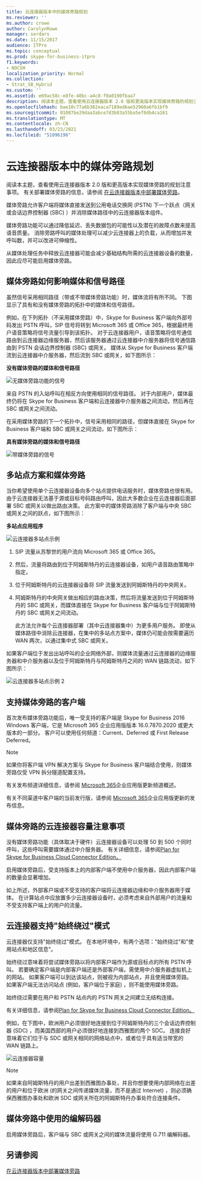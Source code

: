 ```yaml
---
title: 云连接器版本中的媒体旁路规划
ms.reviewer: ''
ms.author: crowe
author: CarolynRowe
manager: serdars
ms.date: 11/15/2017
audience: ITPro
ms.topic: conceptual
ms.prod: skype-for-business-itpro
f1.keywords:
- NOCSH
localization_priority: Normal
ms.collection:
- Strat_SB_Hybrid
ms.custom: ''
ms.assetid: e69ac58c-e8fe-40bc-a4c8-f0a0190fbaa7
description: 阅读本主题，查看使用云连接器版本 2.0 版和更高版本实现媒体旁路的规划注意事项。 有关部署媒体旁路的信息，请参阅在云连接器版本中部署媒体旁路。
ms.openlocfilehash: bae10c77a6b382eaca7189ed6ae52960a6fb1bf9
ms.sourcegitcommit: 01087be29daa3abce7d3b03a55ba5ef8db4ca161
ms.translationtype: MT
ms.contentlocale: zh-CN
ms.lasthandoff: 03/23/2021
ms.locfileid: "51096196"
---
```

# <a name="plan-for-media-bypass-in-cloud-connector-edition"></a>云连接器版本中的媒体旁路规划
 
阅读本主题，查看使用云连接器版本 2.0 版和更高版本实现媒体旁路的规划注意事项。 有关部署媒体旁路的信息，请参阅 [在云连接器版本中部署媒体旁路](deploy-media-bypass-in-cloud-connector.md)。
  
媒体旁路允许客户端将媒体直接发送到公用电话交换网 (PSTN) 下一个跃点（网关或会话边界控制器 (SBC) ）并消除媒体路径中的云连接器版本组件。
  
媒体旁路功能可以通过降低延迟、丢失数据包的可能性以及潜在的故障点数来提高语音质量。 消除旁路呼叫的媒体处理可以减少云连接器上的负载，从而增加并发呼叫数，并可以改进可伸缩性。 
  
 从媒体处理任务中释放云连接器可能会减少基础结构所需的云连接器设备的数量，因此应尽可能启用媒体旁路。
  
## <a name="how-media-bypass-affects-media-and-signaling-pathways"></a>媒体旁路如何影响媒体和信号路径

虽然信号采用相同路径（带或不带媒体旁路功能）时，媒体流将有所不同。 下图显示了具有和没有媒体旁路的拓扑中的媒体和信号路径。 
  
例如，在下列拓扑（不采用媒体旁路）中，Skype for Business 客户端向外部号码发出 PSTN 呼叫，SIP 信号将转到 Microsoft 365 或 Office 365，根据最终用户语音策略将信号流量引导到该拓扑。 对于云连接器用户，语音策略将信号通信路由到云连接器边缘服务器，然后该服务器通过云连接器中介服务器将信号通信路由到 PSTN 会话边界控制器 (SBC) 或网关。 媒体从 Skype for Business 客户端流到云连接器中介服务器，然后流到 SBC 或网关，如下图所示：
  
**没有媒体旁路的媒体和信号路径**

![无媒体旁路功能的信号](../../media/5cd7e3bf-2565-4bd9-ad5a-f03e13c01060.png)
  
来自 PSTN 的入站呼叫在相反方向使用相同的信号路径。 对于内部用户，媒体最终仍将在 Skype for Business 客户端和云连接器中介服务器之间流动，然后再在 SBC 或网关之间流动。
  
在采用媒体旁路的下一个拓扑中，信号采用相同的路径，但媒体直接在 Skype for Business 客户端和 SBC 或网关之间流动，如下图所示：
  
**具有媒体旁路的媒体和信号路径**

![带媒体旁路的信号](../../media/60400c38-4921-4964-89f2-5e53b68fb497.png)
  
## <a name="multi-site-scenario-and-media-bypass"></a>多站点方案和媒体旁路

当你希望使用单个云连接器设备向多个站点提供电话服务时，媒体旁路也很有用。 由于云连接器无法基于源或目标号码路由呼叫，因此大多数企业在云连接器后面部署 SBC 或网关以做出路由决策。 此方案中的媒体旁路消除了客户端与中央 SBC 或网关之间的跃点，如下图所示：
  
**多站点应用程序**

![云连接器多站点示例](../../media/ace8dc3c-1082-46a2-b8b4-98cbf678620e.png)
  
1. SIP 流量从苏黎世的用户流向 Microsoft 365 或 Office 365。
    
2. 然后，流量将路由到位于阿姆斯特丹的云连接器设备，如用户语音路由策略中指定。
    
3. 位于阿姆斯特丹的云连接器设备将 SIP 流量发送到阿姆斯特丹的中央网关。
    
4. 阿姆斯特丹的中央网关做出相应的路由决策，然后将流量发送到位于阿姆斯特丹的 SBC 或网关，而媒体直接在 Skype for Business 客户端与位于阿姆斯特丹的 SBC 或网关之间流动。
    
   此方法允许每个云连接器部署（其中云连接器集中）为更多用户服务。 即使从媒体路径中消除云连接器，在集中的多站点方案中，媒体仍可能会按需要遍历 WAN 两次，以通过集中式 SBC 或网关。
  
如果客户端位于发出出站呼叫的企业网络外部，则媒体流量通过云连接器的边缘服务器和中介服务器以及位于阿姆斯特丹与阿姆斯特丹之间的 WAN 链路流动，如下图所示：
  
![云连接器多站点示例 2](../../media/ef95839c-4552-440e-9698-7615707a1b50.png)
  
## <a name="supported-clients-for-media-bypass"></a>支持媒体旁路的客户端

首次发布媒体旁路功能后，唯一受支持的客户端是 Skype for Business 2016 Windows 客户端，它是 Microsoft 365 企业应用版版本 16.0.7870.2020 或更大版本的一部分。 客户可以使用任何频道：Current、Deferred 或 First Release Deferred。 
  
> [!NOTE]
> 如果你将客户端 VPN 解决方案与 Skype for Business 客户端结合使用，则媒体旁路仅受 VPN 拆分隧道配置支持。 
  
有关发布频道详细信息，请参阅 [Microsoft 365](https://support.office.com/article/Overview-of-update-channels-for-Office-365-ProPlus-9ccf0f13-28ff-4975-9bd2-7e4ea2fefef4?ui=en-US&amp;rs=en-US&amp;ad=US)企业应用版更新频道概述。
  
有关不同渠道中客户端的当前发行版，请参阅 [Microsoft 365](/officeupdates/release-notes-office365-proplus)企业应用版更新的发布信息。 
  
## <a name="cloud-connector-capacity-considerations-with-media-bypass"></a>媒体旁路的云连接器容量注意事项

没有媒体旁路功能（具体取决于硬件）云连接器设备可以处理 50 到 500 个同时呼叫，这些呼叫需要媒体通过中介服务器。 有关详细信息，请参阅[Plan for Skype for Business Cloud Connector Edition。](./plan-skype-for-business-cloud-connector-edition.md) 
  
启用媒体旁路后，受支持版本上的内部客户端不使用中介服务器，因此内部客户端的数量会显著增加。 
  
如上所述，外部客户端或不受支持的客户端将云连接器边缘和中介服务器用于媒体。 在计算站点中应放置多少云连接器设备时，必须考虑来自外部用户的流量和不受支持客户端上的用户的流量。
  
## <a name="cloud-connector-supports-always-bypass-mode"></a>云连接器支持"始终绕过"模式

云连接器仅支持"始终绕过"模式。 在本地环境中，有两个选项："始终绕过"和"使用站点和地区信息"。
  
始终绕过意味着将尝试媒体旁路以将内部客户端作为源或目标点的所有 PSTN 呼叫。 若要确定客户端是内部客户端还是外部客户端，需使用中介服务器虚拟机上的网站。 如果客户端可以到达该站点，则被视为内部站点，并且使用媒体旁路。 如果客户端无法访问站点 (例如，客户端位于家庭) ，则不能使用媒体旁路。 
  
始终绕过需要在用户和 PSTN 站点内的 PSTN 网关之间建立无结构连接。 
  
有关详细信息，请参阅[Plan for Skype for Business Cloud Connector Edition。](./plan-skype-for-business-cloud-connector-edition.md) 
  
例如，在下图中，欧洲用户必须很好地连接到位于阿姆斯特丹的三个会话边界控制器 (SDC) ，而美国西部的用户必须很好地连接到西雅图的两个 SDC。 连接良好意味着它们位于与 SDC 或网关相同的网络站点中，或者位于具有适当带宽的 WAN 链路上。
  
![云连接器容量](../../media/efb2269b-d44f-474e-aea8-c5158e729cfe.png)
  
> [!NOTE]
> 如果来自阿姆斯特丹的用户出差到西雅图办事处，并且你想要使用内部网络在出差的用户和位于欧洲 (的网关之间传递媒体流量，而不是通过 Internet) ，则必须确保西雅图办事处和欧洲 SDC 或网关所在的阿姆斯特丹办事处符合连接条件。 
  
## <a name="codecs-used-in-media-bypass"></a>媒体旁路中使用的编解码器

启用媒体旁路后，客户端与 SBC 或网关之间的媒体流量将使用 G.711 编解码器。 
  
## <a name="see-also"></a>另请参阅

[在云连接器版本中部署媒体旁路](deploy-media-bypass-in-cloud-connector.md)
